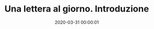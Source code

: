 ---
layout: post #devo lasciarlo così
title: "Una lettera al giorno. Introduzione" #devo cambiare il nome, lasciando tra virgolette, è il nome dell'episodio del podcast
categories: [Archiviostorico, Unaletteraalgiorno] #la categoria dove metto l'episodio [novena AM] meglio fare un podcast per ogni categoria, un po' come la playlist. NB non lasciare spazi
date: 2020-03-31 00:00:01 #la data dovrebbe essere quella dell'invio del podcast, ma si può mettere una qualsiasi.
#NB le date segnano l'ordine di caricamento, non il titolo, quindi quando le carichi, se vuoi un ordine, metti le date in ordine cronologico crescente.
#In caso che non lo siano nell'ordine che vuoi cambia l'ora.
file: //ArchiviostoricoFMAIPI.github.io/mp3s/Archiviostorico/Unaletteraalgiorno/0introunaletteraalgiorno.mp3 #File: // nome sito. nome cartella. Non serve scrivere due volte ArchiviostoricoFMAIPI. nome file, puoi caricarti tante sottocartelle in mp3s...mp3s/sottocartella/nome file.mp3 NB solo Mp3!
#deve essere sempre in github, internet utilizza questi flash ////
summary: "Introduzione" #descrizione dell'episodio. es. 1 giorno. la descrizione dell'audio.
duration: "01:49" #durata: la durata del file, va inserito manualmente, non lo fa il programma
length: "4364566" #la lunghezza si trova in proprietà / dimensioni NB in byte
image: //immagini/Archiviostorico/Unaletteraalgiorno/unaletteraalgiornointro.jpg #l'immagine che vuoi mettere, è la cartella su PC dove metti le immagini, NB Attenzione alle maiuscole e minuscole
#i nomi delle categorie devono essere diversi
---